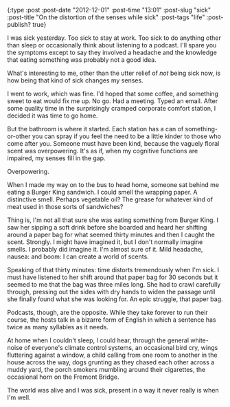 {:type :post
 :post-date "2012-12-01"
 :post-time "13:01"
 :post-slug "sick"
 :post-title "On the distortion of the senses while sick"
 :post-tags "life"
 :post-publish? true}

I was sick yesterday. Too sick to stay at work. Too sick to do
anything other than sleep or occasionally think about listening to a
podcast. I'll spare you the symptoms except to say they involved a
headache and the knowledge that eating something was probably not a
good idea.

What's interesting to me, other than the utter relief of _not_ being
sick now, is how being that kind of sick changes my senses.

I went to work, which was fine. I'd hoped that some coffee, and
something sweet to eat would fix me up. No go. Had a meeting. Typed an
email. After some quality time in the surprisingly cramped corporate
comfort station, I decided it was time to go home.

But the bathroom is where it started. Each station has a can of
something-or-other you can spray if you feel the need to be a little
kinder to those who come after you. Someone must have been kind,
because the vaguely floral scent was overpowering. It's as if, when my
cognitive functions are impaired, my senses fill in the gap.

Overpowering.

When I made my way on to the bus to head home, someone sat behind me
eating a Burger King sandwich. I could smell the wrapping paper. A
distinctive smell. Perhaps vegetable oil? The grease for whatever kind
of meat used in those sorts of sandwiches?

Thing is, I'm not all that sure she was eating something from Burger
King. I saw her sipping a soft drink before she boarded and heard her
shifting around a paper bag for what seemed thirty minutes and then I
caught the scent. Strongly. I might have imagined it, but I don't
normally imagine smells. I probably did imagine it. I'm almost sure of
it. Mild headache, nausea: and boom: I can create a world of scents.

Speaking of that thirty minutes: time distorts tremendously when I'm
sick. I must have listened to her shift around that paper bag for 30
seconds but it seemed to me that the bag was three miles long. She had
to crawl carefully through, pressing out the sides with dry hands to
widen the passage until she finally found what she was looking for. An
epic struggle, that paper bag.

Podcasts, though, are the opposite. While they take forever to run
their course, the hosts talk in a bizarre form of English in which a
sentence has twice as many syllables as it needs.

At home when I couldn't sleep, I could hear, through the general
white-noise of everyone's climate control systems, an occasional bird
cry, wings fluttering against a window, a child calling from one room
to another in the house across the way, dogs grunting as they chased
each other across a muddy yard, the porch smokers mumbling around
their cigarettes, the occasional horn on the Fremont Bridge.

The world was alive and I was sick, present in a way it never really
is when I'm well.
